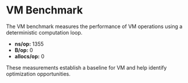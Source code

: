 # VM Benchmark

The VM benchmark measures the performance of VM operations using a deterministic computation loop.

- **ns/op:** 1355
- **B/op:** 0
- **allocs/op:** 0

These measurements establish a baseline for VM and help identify optimization opportunities.
